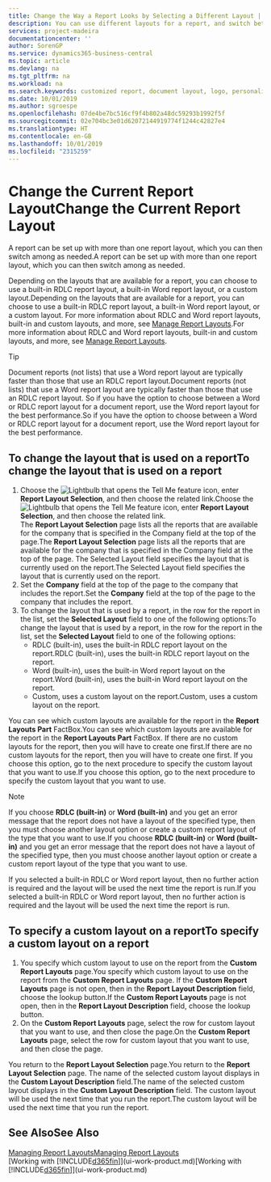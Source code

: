 ```yaml
---
title: Change the Way a Report Looks by Selecting a Different Layout | Microsoft Docs
description: You can use different layouts for a report, and switch between layouts to change how a report looks.
services: project-madeira
documentationcenter: ''
author: SorenGP
ms.service: dynamics365-business-central
ms.topic: article
ms.devlang: na
ms.tgt_pltfrm: na
ms.workload: na
ms.search.keywords: customized report, document layout, logo, personalize
ms.date: 10/01/2019
ms.author: sgroespe
ms.openlocfilehash: 07de4be7bc516cf9f4b802a48dc59293b1992f5f
ms.sourcegitcommit: 02e704bc3e01d62072144919774f1244c42827e4
ms.translationtype: HT
ms.contentlocale: en-GB
ms.lasthandoff: 10/01/2019
ms.locfileid: "2315259"
---
```

# <a name="change-the-current-report-layout"></a><span data-ttu-id="550c4-103">Change the Current Report Layout</span><span class="sxs-lookup"><span data-stu-id="550c4-103">Change the Current Report Layout</span></span>
<span data-ttu-id="550c4-104">A report can be set up with more than one report layout, which you can then switch among as needed.</span><span class="sxs-lookup"><span data-stu-id="550c4-104">A report can be set up with more than one report layout, which you can then switch among as needed.</span></span>

<span data-ttu-id="550c4-105">Depending on the layouts that are available for a report, you can choose to use a built-in RDLC report layout, a built-in Word report layout, or a custom layout.</span><span class="sxs-lookup"><span data-stu-id="550c4-105">Depending on the layouts that are available for a report, you can choose to use a built-in RDLC report layout, a built-in Word report layout, or a custom layout.</span></span> <span data-ttu-id="550c4-106">For more information about RDLC and Word report layouts, built-in and custom layouts, and more, see [Manage Report Layouts](ui-manage-report-layouts.md).</span><span class="sxs-lookup"><span data-stu-id="550c4-106">For more information about RDLC and Word report layouts, built-in and custom layouts, and more, see [Manage Report Layouts](ui-manage-report-layouts.md).</span></span>

> [!TIP]  
> <span data-ttu-id="550c4-107">Document reports (not lists) that use a Word report layout are typically faster than those that use an RDLC report layout.</span><span class="sxs-lookup"><span data-stu-id="550c4-107">Document reports (not lists) that use a Word report layout are typically faster than those that use an RDLC report layout.</span></span> <span data-ttu-id="550c4-108">So if you have the option to choose between a Word or RDLC report layout for a document report, use the Word report layout for the best performance.</span><span class="sxs-lookup"><span data-stu-id="550c4-108">So if you have the option to choose between a Word or RDLC report layout for a document report, use the Word report layout for the best performance.</span></span>  

## <a name="to-change-the-layout-that-is-used-on-a-report"></a><span data-ttu-id="550c4-109">To change the layout that is used on a report</span><span class="sxs-lookup"><span data-stu-id="550c4-109">To change the layout that is used on a report</span></span>
1. <span data-ttu-id="550c4-110">Choose the ![Lightbulb that opens the Tell Me feature](media/ui-search/search_small.png "Tell me what you want to do") icon, enter **Report Layout Selection**, and then choose the related link.</span><span class="sxs-lookup"><span data-stu-id="550c4-110">Choose the ![Lightbulb that opens the Tell Me feature](media/ui-search/search_small.png "Tell me what you want to do") icon, enter **Report Layout Selection**, and then choose the related link.</span></span>  
   <span data-ttu-id="550c4-111">The **Report Layout Selection** page lists all the reports that are available for the company that is specified in the Company field at the top of the page.</span><span class="sxs-lookup"><span data-stu-id="550c4-111">The **Report Layout Selection** page lists all the reports that are available for the company that is specified in the Company field at the top of the page.</span></span> <span data-ttu-id="550c4-112">The Selected Layout field specifies the layout that is currently used on the report.</span><span class="sxs-lookup"><span data-stu-id="550c4-112">The Selected Layout field specifies the layout that is currently used on the report.</span></span>
2. <span data-ttu-id="550c4-113">Set the **Company** field at the top of the page to the company that includes the report.</span><span class="sxs-lookup"><span data-stu-id="550c4-113">Set the **Company** field at the top of the page to the company that includes the report.</span></span>
3. <span data-ttu-id="550c4-114">To change the layout that is used by a report, in the row for the report in the list, set the **Selected Layout** field to one of the following options:</span><span class="sxs-lookup"><span data-stu-id="550c4-114">To change the layout that is used by a report, in the row for the report in the list, set the **Selected Layout** field to one of the following options:</span></span>
   * <span data-ttu-id="550c4-115">RDLC (built-in), uses the built-in RDLC report layout on the report.</span><span class="sxs-lookup"><span data-stu-id="550c4-115">RDLC (built-in), uses the built-in RDLC report layout on the report.</span></span>
   * <span data-ttu-id="550c4-116">Word (built-in), uses the built-in Word report layout on the report.</span><span class="sxs-lookup"><span data-stu-id="550c4-116">Word (built-in), uses the built-in Word report layout on the report.</span></span>
   * <span data-ttu-id="550c4-117">Custom, uses a custom layout on the report.</span><span class="sxs-lookup"><span data-stu-id="550c4-117">Custom, uses a custom layout on the report.</span></span>  

<span data-ttu-id="550c4-118">You can see which custom layouts are available for the report in the **Report Layouts Part** FactBox.</span><span class="sxs-lookup"><span data-stu-id="550c4-118">You can see which custom layouts are available for the report in the **Report Layouts Part** FactBox.</span></span> <span data-ttu-id="550c4-119">If there are no custom layouts for the report, then you will have to create one first.</span><span class="sxs-lookup"><span data-stu-id="550c4-119">If there are no custom layouts for the report, then you will have to create one first.</span></span> <span data-ttu-id="550c4-120">If you choose this option, go to the next procedure to specify the custom layout that you want to use.</span><span class="sxs-lookup"><span data-stu-id="550c4-120">If you choose this option, go to the next procedure to specify the custom layout that you want to use.</span></span>

> [!NOTE]
> <span data-ttu-id="550c4-121">If you choose **RDLC (built-in)** or **Word (built-in)** and you get an error message that the report does not have a layout of the specified type, then you must choose another layout option or create a custom report layout of the type that you want to use.</span><span class="sxs-lookup"><span data-stu-id="550c4-121">If you choose **RDLC (built-in)** or **Word (built-in)** and you get an error message that the report does not have a layout of the specified type, then you must choose another layout option or create a custom report layout of the type that you want to use.</span></span>

<span data-ttu-id="550c4-122">If you selected a built-in RDLC or Word report layout, then no further action is required and the layout will be used the next time the report is run.</span><span class="sxs-lookup"><span data-stu-id="550c4-122">If you selected a built-in RDLC or Word report layout, then no further action is required and the layout will be used the next time the report is run.</span></span>

## <a name="to-specify-a-custom-layout-on-a-report"></a><span data-ttu-id="550c4-123">To specify a custom layout on a report</span><span class="sxs-lookup"><span data-stu-id="550c4-123">To specify a custom layout on a report</span></span>
1. <span data-ttu-id="550c4-124">You specify which custom layout to use on the report from the **Custom Report Layouts** page.</span><span class="sxs-lookup"><span data-stu-id="550c4-124">You specify which custom layout to use on the report from the **Custom Report Layouts** page.</span></span> <span data-ttu-id="550c4-125">If the **Custom Report Layouts** page is not open, then in the **Report Layout Description** field, choose the lookup button.</span><span class="sxs-lookup"><span data-stu-id="550c4-125">If the **Custom Report Layouts** page is not open, then in the **Report Layout Description** field, choose the lookup button.</span></span>
2. <span data-ttu-id="550c4-126">On the **Custom Report Layouts** page, select the row for custom layout that you want to use, and then close the page.</span><span class="sxs-lookup"><span data-stu-id="550c4-126">On the **Custom Report Layouts** page, select the row for custom layout that you want to use, and then close the page.</span></span>

<span data-ttu-id="550c4-127">You return to the **Report Layout Selection** page.</span><span class="sxs-lookup"><span data-stu-id="550c4-127">You return to the **Report Layout Selection** page.</span></span> <span data-ttu-id="550c4-128">The name of the selected custom layout displays in the **Custom Layout Description** field.</span><span class="sxs-lookup"><span data-stu-id="550c4-128">The name of the selected custom layout displays in the **Custom Layout Description** field.</span></span> <span data-ttu-id="550c4-129">The custom layout will be used the next time that you run the report.</span><span class="sxs-lookup"><span data-stu-id="550c4-129">The custom layout will be used the next time that you run the report.</span></span>

## <a name="see-also"></a><span data-ttu-id="550c4-130">See Also</span><span class="sxs-lookup"><span data-stu-id="550c4-130">See Also</span></span>
[<span data-ttu-id="550c4-131">Managing Report Layouts</span><span class="sxs-lookup"><span data-stu-id="550c4-131">Managing Report Layouts</span></span>](ui-manage-report-layouts.md)  
<span data-ttu-id="550c4-132">[Working with [!INCLUDE[d365fin](includes/d365fin_md.md)]](ui-work-product.md)</span><span class="sxs-lookup"><span data-stu-id="550c4-132">[Working with [!INCLUDE[d365fin](includes/d365fin_md.md)]](ui-work-product.md)</span></span>
